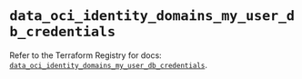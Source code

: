 # `data_oci_identity_domains_my_user_db_credentials`

Refer to the Terraform Registry for docs: [`data_oci_identity_domains_my_user_db_credentials`](https://registry.terraform.io/providers/oracle/oci/7.19.0/docs/data-sources/identity_domains_my_user_db_credentials).
